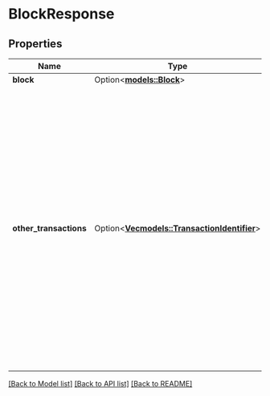 # BlockResponse

## Properties

| Name                   | Type                                                                       | Description                                                                                                                                                                                                                                                                                                  | Notes      |
| ---------------------- | -------------------------------------------------------------------------- | ------------------------------------------------------------------------------------------------------------------------------------------------------------------------------------------------------------------------------------------------------------------------------------------------------------ | ---------- |
| **block**              | Option<[**models::Block**](Block.md)>                                      |                                                                                                                                                                                                                                                                                                              | [optional] |
| **other_transactions** | Option<[**Vec<models::TransactionIdentifier>**](TransactionIdentifier.md)> | Some blockchains may require additional transactions to be fetched that weren't returned in the block response (ex: block only returns transaction hashes). For blockchains with a lot of transactions in each block, this can be very useful as consumers can concurrently fetch all transactions returned. | [optional] |

[[Back to Model list]](../README.md#documentation-for-models)
[[Back to API list]](../README.md#documentation-for-api-endpoints) [[Back to README]](../README.md)

